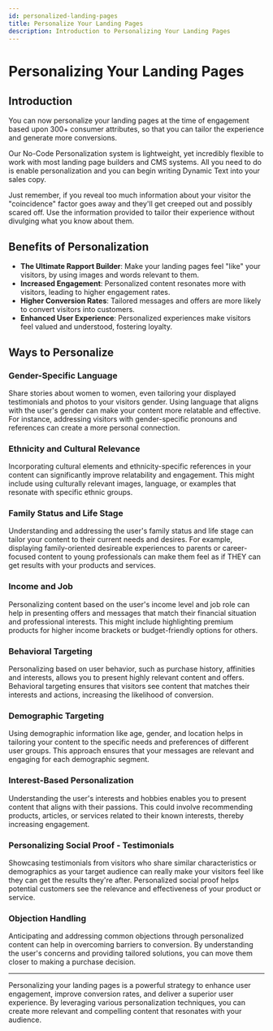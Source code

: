```yaml
---
id: personalized-landing-pages
title: Personalize Your Landing Pages
description: Introduction to Personalizing Your Landing Pages
---
```


# Personalizing Your Landing Pages

## Introduction

You can now personalize your landing pages at the time of engagement based upon 300+ consumer attributes, so that you can tailor the experience and generate more conversions.

Our No-Code Personalization system is lightweight, yet incredibly flexible to work with most landing page builders and CMS systems. All you need to do is enable personalization and you can begin writing Dynamic Text into your sales copy.

Just remember, if you reveal too much information about your visitor the "coincidence" factor goes away and they'll get creeped out and possibly scared off. Use the information provided to tailor their experience without divulging what you know about them.

## Benefits of Personalization

- **The Ultimate Rapport Builder**: Make your landing pages feel "like" your visitors, by using images and words relevant to them.
- **Increased Engagement**: Personalized content resonates more with visitors, leading to higher engagement rates.
- **Higher Conversion Rates**: Tailored messages and offers are more likely to convert visitors into customers.
- **Enhanced User Experience**: Personalized experiences make visitors feel valued and understood, fostering loyalty.

## Ways to Personalize

### Gender-Specific Language

Share stories about women to women, even tailoring your displayed testimonials and photos to your visitors gender. Using language that aligns with the user's gender can make your content more relatable and effective. For instance, addressing visitors with gender-specific pronouns and references can create a more personal connection.

### Ethnicity and Cultural Relevance

Incorporating cultural elements and ethnicity-specific references in your content can significantly improve relatability and engagement. This might include using culturally relevant images, language, or examples that resonate with specific ethnic groups.

### Family Status and Life Stage

Understanding and addressing the user's family status and life stage can tailor your content to their current needs and desires. For example, displaying family-oriented desireable experiences to parents or career-focused content to young professionals can make them feel as if THEY can get results with your products and services.

### Income and Job

Personalizing content based on the user's income level and job role can help in presenting offers and messages that match their financial situation and professional interests. This might include highlighting premium products for higher income brackets or budget-friendly options for others.

### Behavioral Targeting

Personalizing based on user behavior, such as purchase history, affinities and interests, allows you to present highly relevant content and offers. Behavioral targeting ensures that visitors see content that matches their interests and actions, increasing the likelihood of conversion.

### Demographic Targeting

Using demographic information like age, gender, and location helps in tailoring your content to the specific needs and preferences of different user groups. This approach ensures that your messages are relevant and engaging for each demographic segment.

### Interest-Based Personalization

Understanding the user's interests and hobbies enables you to present content that aligns with their passions. This could involve recommending products, articles, or services related to their known interests, thereby increasing engagement.

### Personalizing Social Proof - Testimonials

Showcasing testimonials from visitors who share similar characteristics or demographics as your target audience can really make your visitors feel like they can get the results they're after. Personalized social proof helps potential customers see the relevance and effectiveness of your product or service.

### Objection Handling

Anticipating and addressing common objections through personalized content can help in overcoming barriers to conversion. By understanding the user's concerns and providing tailored solutions, you can move them closer to making a purchase decision.

---

Personalizing your landing pages is a powerful strategy to enhance user engagement, improve conversion rates, and deliver a superior user experience. By leveraging various personalization techniques, you can create more relevant and compelling content that resonates with your audience.
